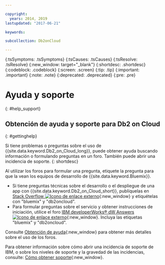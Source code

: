 ```yaml
---

copyright:
  years: 2014, 2019
lastupdated: "2017-06-21"

keywords: 

subcollection: Db2onCloud

---
```


<!-- Attribute definitions --> 
{:tsSymptoms: .tsSymptoms} 
{:tsCauses: .tsCauses} 
{:tsResolve: .tsResolve} 
{:new_window: target="_blank"}
{:shortdesc: .shortdesc}
{:codeblock: .codeblock}
{:screen: .screen}
{:tip: .tip}
{:important: .important}
{:note: .note}
{:deprecated: .deprecated}
{:pre: .pre}

# Ayuda y soporte
{: #help_support}

## Obtención de ayuda y soporte para Db2 on Cloud
{: #gettinghelp}

Si tiene problemas o preguntas sobre el uso de {{site.data.keyword.Db2_on_Cloud_long}}, puede obtener ayuda buscando información o formulando preguntas en un foro. También puede abrir una incidencia de soporte.
{: shortdesc}

Al utilizar los foros para formular una pregunta, etiquete la pregunta para que la vean los equipos de desarrollo de {{site.data.keyword.Bluemix}}.

* Si tiene preguntas técnicas sobre el desarrollo o el despliegue de una app con {{site.data.keyword.Db2_on_Cloud_short}}, publíquelas en [Stack Overflow ![Icono de enlace externo](../../icons/launch-glyph.svg "Icono de enlace externo")](https://stackoverflow.com/questions/ask/advice?){:new_window} y etiquételas con "bluemix" y "db2oncloud".
* Para formular preguntas sobre el servicio y obtener instrucciones de iniciación, utilice el foro [IBM developerWorks® dW Answers ![Icono de enlace externo](../../icons/launch-glyph.svg "Icono de enlace externo")](https://developer.ibm.com/answers/questions/ask/?smartspace=bluemix){:new_window}. Incluya las etiquetas "bluemix" y "db2oncloud".

Consulte [Obtención de ayuda](/docs/get-support?topic=get-support-getting-customer-support#using-avatar){:new_window} para obtener más detalles sobre el uso de los foros.

Para obtener información sobre cómo abrir una incidencia de soporte de IBM, o sobre los niveles de soporte y la gravedad de las incidencias, consulte: [Cómo obtener soporte](/docs/get-support?topic=get-support-getting-customer-support#getting-customer-support){:new_window}.



